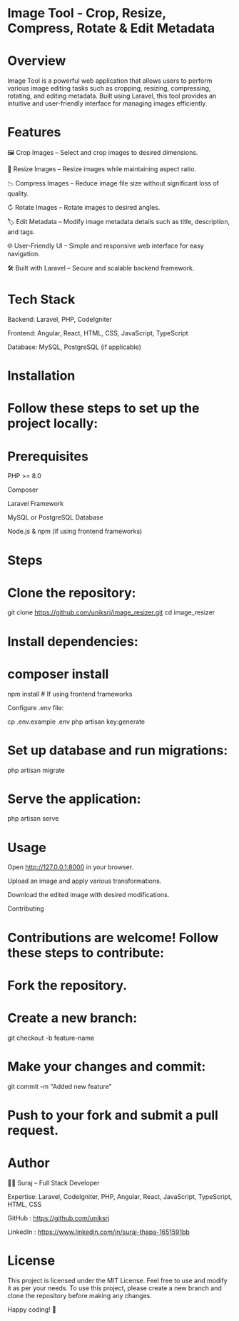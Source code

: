 # Image Tool - Crop, Resize, Compress, Rotate & Edit Metadata

# Overview

Image Tool is a powerful web application that allows users to perform various image editing tasks such as cropping, resizing, compressing, rotating, and editing metadata. Built using Laravel, this tool provides an intuitive and user-friendly interface for managing images efficiently.

# Features

🖼️ Crop Images – Select and crop images to desired dimensions.

🔄 Resize Images – Resize images while maintaining aspect ratio.

📉 Compress Images – Reduce image file size without significant loss of quality.

↻ Rotate Images – Rotate images to desired angles.

🏷 Edit Metadata – Modify image metadata details such as title, description, and tags.

🌐 User-Friendly UI – Simple and responsive web interface for easy navigation.

🛠 Built with Laravel – Secure and scalable backend framework.

# Tech Stack

Backend: Laravel, PHP, CodeIgniter

Frontend: Angular, React, HTML, CSS, JavaScript, TypeScript

Database: MySQL, PostgreSQL (if applicable)

# Installation

# Follow these steps to set up the project locally:

# Prerequisites

PHP >= 8.0

Composer

Laravel Framework

MySQL or PostgreSQL Database

Node.js & npm (if using frontend frameworks)

# Steps

# Clone the repository:

git clone https://github.com/uniksrj/image_resizer.git
cd image_resizer

# Install dependencies:

# composer install
npm install  # If using frontend frameworks

Configure .env file:

cp .env.example .env
php artisan key:generate

# Set up database and run migrations:

php artisan migrate

# Serve the application:

php artisan serve

# Usage

Open http://127.0.0.1:8000 in your browser.

Upload an image and apply various transformations.

Download the edited image with desired modifications.

Contributing

# Contributions are welcome! Follow these steps to contribute:

# Fork the repository.

# Create a new branch:

git checkout -b feature-name

# Make your changes and commit:

git commit -m "Added new feature"

# Push to your fork and submit a pull request.

# Author

👨‍💻 Suraj – Full Stack Developer

Expertise: Laravel, CodeIgniter, PHP, Angular, React, JavaScript, TypeScript, HTML, CSS

GitHub : https://github.com/uniksrj

LinkedIn : https://www.linkedin.com/in/suraj-thapa-1651591bb

# License

This project is licensed under the MIT License. Feel free to use and modify it as per your needs.
To use this project, please create a new branch and clone the repository before making any changes.

Happy coding! 🚀